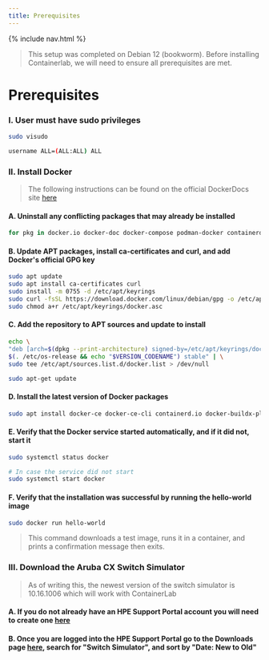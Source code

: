 ```yaml
---
title: Prerequisites
---
```

{% include nav.html %}
<br>
> This setup was completed on Debian 12 (bookworm). Before installing Containerlab, we will need to ensure all prerequisites are met.

# **Prerequisites**
### I. User must have sudo privileges
```bash
sudo visudo
```
```bash
username ALL=(ALL:ALL) ALL
```
### II. Install Docker
> The following instructions can be found on the official DockerDocs site <a href="https://docs.docker.com/engine/install/debian/">here</a>

#### A. Uninstall any conflicting packages that may already be installed
```bash
for pkg in docker.io docker-doc docker-compose podman-docker containerd runc; do sudo apt-get remove $pkg; done
```
#### B. Update APT packages, install ca-certificates and curl, and add Docker's official GPG key
```bash
sudo apt update
sudo apt install ca-certificates curl
sudo install -m 0755 -d /etc/apt/keyrings
sudo curl -fsSL https://download.docker.com/linux/debian/gpg -o /etc/apt/keyrings/docker.asc
sudo chmod a+r /etc/apt/keyrings/docker.asc
```
#### C. Add the repository to APT sources and update to install
```bash
echo \
"deb [arch=$(dpkg --print-architecture) signed-by=/etc/apt/keyrings/docker.asc] https://download.docker.com/linux/debian \
$(. /etc/os-release && echo "$VERSION_CODENAME") stable" | \
sudo tee /etc/apt/sources.list.d/docker.list > /dev/null
```
```bash
sudo apt-get update
```
#### D. Install the latest version of Docker packages
```bash
sudo apt install docker-ce docker-ce-cli containerd.io docker-buildx-plugin docker-compose-plugin
```
#### E. Verify that the Docker service started automatically, and if it did not, start it
```bash
sudo systemctl status docker
```
```bash
# In case the service did not start
sudo systemctl start docker
```
#### F. Verify that the installation was successful by running the hello-world image
```bash
sudo docker run hello-world
```
> This command downloads a test image, runs it in a container, and prints a confirmation message then exits.

### III. Download the Aruba CX Switch Simulator
> As of writing this, the newest version of the switch simulator is 10.16.1006 which will work with ContainerLab

#### A. If you do not already have an HPE Support Portal account you will need to create one <a href="https://networkingsupport.hpe.com/">here</a>
#### B. Once you are logged into the HPE Support Portal go to the Downloads page <a href="https://networkingsupport.hpe.com/globalsearch#tab=Software">here</a>, search for "Switch Simulator", and sort by "Date: New to Old"
